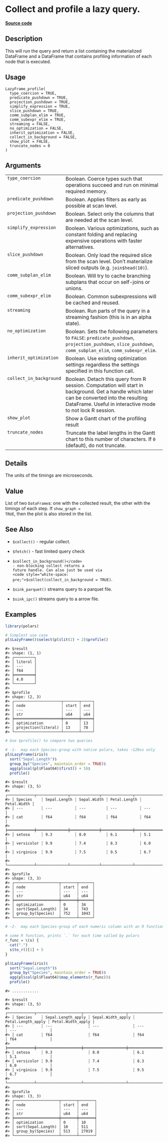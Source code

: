 

# Collect and profile a lazy query.

[**Source code**](https://github.com/pola-rs/r-polars/tree/main/R/lazyframe__lazy.R#L1546)

## Description

This will run the query and return a list containing the materialized
DataFrame and a DataFrame that contains profiling information of each
node that is executed.

## Usage

<pre><code class='language-R'>LazyFrame_profile(
  type_coercion = TRUE,
  predicate_pushdown = TRUE,
  projection_pushdown = TRUE,
  simplify_expression = TRUE,
  slice_pushdown = TRUE,
  comm_subplan_elim = TRUE,
  comm_subexpr_elim = TRUE,
  streaming = FALSE,
  no_optimization = FALSE,
  inherit_optimization = FALSE,
  collect_in_background = FALSE,
  show_plot = FALSE,
  truncate_nodes = 0
)
</code></pre>

## Arguments

<table>
<tr>
<td style="white-space: nowrap; font-family: monospace; vertical-align: top">
<code id="LazyFrame_profile_:_type_coercion">type_coercion</code>
</td>
<td>
Boolean. Coerce types such that operations succeed and run on minimal
required memory.
</td>
</tr>
<tr>
<td style="white-space: nowrap; font-family: monospace; vertical-align: top">
<code id="LazyFrame_profile_:_predicate_pushdown">predicate_pushdown</code>
</td>
<td>
Boolean. Applies filters as early as possible at scan level.
</td>
</tr>
<tr>
<td style="white-space: nowrap; font-family: monospace; vertical-align: top">
<code id="LazyFrame_profile_:_projection_pushdown">projection_pushdown</code>
</td>
<td>
Boolean. Select only the columns that are needed at the scan level.
</td>
</tr>
<tr>
<td style="white-space: nowrap; font-family: monospace; vertical-align: top">
<code id="LazyFrame_profile_:_simplify_expression">simplify_expression</code>
</td>
<td>
Boolean. Various optimizations, such as constant folding and replacing
expensive operations with faster alternatives.
</td>
</tr>
<tr>
<td style="white-space: nowrap; font-family: monospace; vertical-align: top">
<code id="LazyFrame_profile_:_slice_pushdown">slice_pushdown</code>
</td>
<td>
Boolean. Only load the required slice from the scan level. Don’t
materialize sliced outputs (e.g. <code>join$head(10)</code>).
</td>
</tr>
<tr>
<td style="white-space: nowrap; font-family: monospace; vertical-align: top">
<code id="LazyFrame_profile_:_comm_subplan_elim">comm_subplan_elim</code>
</td>
<td>
Boolean. Will try to cache branching subplans that occur on self-joins
or unions.
</td>
</tr>
<tr>
<td style="white-space: nowrap; font-family: monospace; vertical-align: top">
<code id="LazyFrame_profile_:_comm_subexpr_elim">comm_subexpr_elim</code>
</td>
<td>
Boolean. Common subexpressions will be cached and reused.
</td>
</tr>
<tr>
<td style="white-space: nowrap; font-family: monospace; vertical-align: top">
<code id="LazyFrame_profile_:_streaming">streaming</code>
</td>
<td>
Boolean. Run parts of the query in a streaming fashion (this is in an
alpha state).
</td>
</tr>
<tr>
<td style="white-space: nowrap; font-family: monospace; vertical-align: top">
<code id="LazyFrame_profile_:_no_optimization">no_optimization</code>
</td>
<td>
Boolean. Sets the following parameters to <code>FALSE</code>:
<code>predicate_pushdown</code>, <code>projection_pushdown</code>,
<code>slice_pushdown</code>, <code>comm_subplan_elim</code>,
<code>comm_subexpr_elim</code>.
</td>
</tr>
<tr>
<td style="white-space: nowrap; font-family: monospace; vertical-align: top">
<code id="LazyFrame_profile_:_inherit_optimization">inherit_optimization</code>
</td>
<td>
Boolean. Use existing optimization settings regardless the settings
specified in this function call.
</td>
</tr>
<tr>
<td style="white-space: nowrap; font-family: monospace; vertical-align: top">
<code id="LazyFrame_profile_:_collect_in_background">collect_in_background</code>
</td>
<td>
Boolean. Detach this query from R session. Computation will start in
background. Get a handle which later can be converted into the resulting
DataFrame. Useful in interactive mode to not lock R session.
</td>
</tr>
<tr>
<td style="white-space: nowrap; font-family: monospace; vertical-align: top">
<code id="LazyFrame_profile_:_show_plot">show_plot</code>
</td>
<td>
Show a Gantt chart of the profiling result
</td>
</tr>
<tr>
<td style="white-space: nowrap; font-family: monospace; vertical-align: top">
<code id="LazyFrame_profile_:_truncate_nodes">truncate_nodes</code>
</td>
<td>
Truncate the label lengths in the Gantt chart to this number of
characters. If <code>0</code> (default), do not truncate.
</td>
</tr>
</table>

## Details

The units of the timings are microseconds.

## Value

List of two <code>DataFrame</code>s: one with the collected result, the
other with the timings of each step. If <code>show_graph = TRUE</code>,
then the plot is also stored in the list.

## See Also

<ul>
<li>

<code>$collect()</code> - regular collect.

</li>
<li>

<code>$fetch()</code> - fast limited query check

</li>
<li>

<code>$collect_in_background()</code> - non-blocking collect returns a
future handle. Can also just be used via
<code style="white-space: pre;">$collect(collect_in_background =
TRUE)</code>.

</li>
<li>

<code>$sink_parquet()</code> streams query to a parquet file.

</li>
<li>

<code>$sink_ipc()</code> streams query to a arrow file.

</li>
</ul>

## Examples

``` r
library(polars)

# Simplest use case
pl$LazyFrame()$select(pl$lit(2) + 2)$profile()
```

    #> $result
    #> shape: (1, 1)
    #> ┌─────────┐
    #> │ literal │
    #> │ ---     │
    #> │ f64     │
    #> ╞═════════╡
    #> │ 4.0     │
    #> └─────────┘
    #> 
    #> $profile
    #> shape: (2, 3)
    #> ┌─────────────────────┬───────┬─────┐
    #> │ node                ┆ start ┆ end │
    #> │ ---                 ┆ ---   ┆ --- │
    #> │ str                 ┆ u64   ┆ u64 │
    #> ╞═════════════════════╪═══════╪═════╡
    #> │ optimization        ┆ 0     ┆ 13  │
    #> │ projection(literal) ┆ 13    ┆ 78  │
    #> └─────────────────────┴───────┴─────┘

``` r
# Use $profile() to compare two queries

# -1-  map each Species-group with native polars, takes ~120us only
pl$LazyFrame(iris)$
  sort("Sepal.Length")$
  group_by("Species", maintain_order = TRUE)$
  agg(pl$col(pl$Float64)$first() + 5)$
  profile()
```

    #> $result
    #> shape: (3, 5)
    #> ┌────────────┬──────────────┬─────────────┬──────────────┬─────────────┐
    #> │ Species    ┆ Sepal.Length ┆ Sepal.Width ┆ Petal.Length ┆ Petal.Width │
    #> │ ---        ┆ ---          ┆ ---         ┆ ---          ┆ ---         │
    #> │ cat        ┆ f64          ┆ f64         ┆ f64          ┆ f64         │
    #> ╞════════════╪══════════════╪═════════════╪══════════════╪═════════════╡
    #> │ setosa     ┆ 9.3          ┆ 8.0         ┆ 6.1          ┆ 5.1         │
    #> │ versicolor ┆ 9.9          ┆ 7.4         ┆ 8.3          ┆ 6.0         │
    #> │ virginica  ┆ 9.9          ┆ 7.5         ┆ 9.5          ┆ 6.7         │
    #> └────────────┴──────────────┴─────────────┴──────────────┴─────────────┘
    #> 
    #> $profile
    #> shape: (3, 3)
    #> ┌────────────────────┬───────┬──────┐
    #> │ node               ┆ start ┆ end  │
    #> │ ---                ┆ ---   ┆ ---  │
    #> │ str                ┆ u64   ┆ u64  │
    #> ╞════════════════════╪═══════╪══════╡
    #> │ optimization       ┆ 0     ┆ 34   │
    #> │ sort(Sepal.Length) ┆ 34    ┆ 743  │
    #> │ group_by(Species)  ┆ 752   ┆ 1043 │
    #> └────────────────────┴───────┴──────┘

``` r
# -2-  map each Species-group of each numeric column with an R function, takes ~7000us (slow!)

# some R function, prints `.` for each time called by polars
r_func = \(s) {
  cat(".")
  s$to_r()[1] + 5
}

pl$LazyFrame(iris)$
  sort("Sepal.Length")$
  group_by("Species", maintain_order = TRUE)$
  agg(pl$col(pl$Float64)$map_elements(r_func))$
  profile()
```

    #> ............

    #> $result
    #> shape: (3, 5)
    #> ┌────────────┬────────────────────┬───────────────────┬────────────────────┬───────────────────┐
    #> │ Species    ┆ Sepal.Length_apply ┆ Sepal.Width_apply ┆ Petal.Length_apply ┆ Petal.Width_apply │
    #> │ ---        ┆ ---                ┆ ---               ┆ ---                ┆ ---               │
    #> │ cat        ┆ f64                ┆ f64               ┆ f64                ┆ f64               │
    #> ╞════════════╪════════════════════╪═══════════════════╪════════════════════╪═══════════════════╡
    #> │ setosa     ┆ 9.3                ┆ 8.0               ┆ 6.1                ┆ 5.1               │
    #> │ versicolor ┆ 9.9                ┆ 7.4               ┆ 8.3                ┆ 6.0               │
    #> │ virginica  ┆ 9.9                ┆ 7.5               ┆ 9.5                ┆ 6.7               │
    #> └────────────┴────────────────────┴───────────────────┴────────────────────┴───────────────────┘
    #> 
    #> $profile
    #> shape: (3, 3)
    #> ┌────────────────────┬───────┬───────┐
    #> │ node               ┆ start ┆ end   │
    #> │ ---                ┆ ---   ┆ ---   │
    #> │ str                ┆ u64   ┆ u64   │
    #> ╞════════════════════╪═══════╪═══════╡
    #> │ optimization       ┆ 0     ┆ 10    │
    #> │ sort(Sepal.Length) ┆ 10    ┆ 511   │
    #> │ group_by(Species)  ┆ 513   ┆ 27019 │
    #> └────────────────────┴───────┴───────┘
